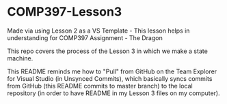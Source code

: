 # COMP397-Lesson3
Made via using Lesson 2 as a VS Template - This lesson helps in understanding for COMP397 Assignment - The Dragon

This repo covers the process of the Lesson 3 in which we make a state machine.

This README reminds me how to "Pull" from GitHub on the Team Explorer for Visual Studio (in Unsynced Commits), 
which basically syncs commits from GitHub (this README commits to master branch) to the local repository 
(in order to have README in my Lesson 3 files on my computer).
